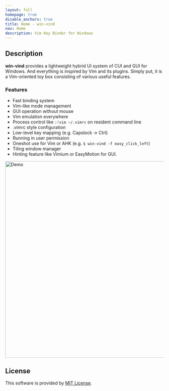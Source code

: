 ```yaml
---
layout: full
homepage: true
disable_anchors: true
title: Home - win-vind
nav: Home
description: Vim Key Binder for Windows
---
```



## Description
**win-vind** provides a lightweight hybrid UI system of CUI and GUI for Windows. And everything is inspired by Vim and its plugins. Simply put, it is a Vim-oriented toy box consisting of various useful features.

### Features
- Fast binding system
- Vim-like mode management
- GUI operation without mouse
- Vim emulation everywhere
- Process control like `:!vim ~/.vimrc` on resident command line
- .vimrc style configuration
- Low-level key mapping (e.g. Capslock -> Ctrl)
- Running in user permission
- Oneshot use for Vim or AHK (e.g. `$ win-vind -f easy_click_left`)
- Tiling window manager
- Hinting feature like Vimium or EasyMotion for GUI.

<img src="imgs/4xxdemo.gif?raw=true" title="Demo" width="624">

## License
This software is provided by [MIT License](https://github.com/pit-ray/win-vind/blob/master/LICENSE.txt).  
